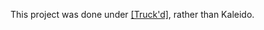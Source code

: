 This project was done under [\[Truck'd\]](https://nyaa.si/?f=0&c=0_0&q=truck%27d+princess+connect), rather than Kaleido.